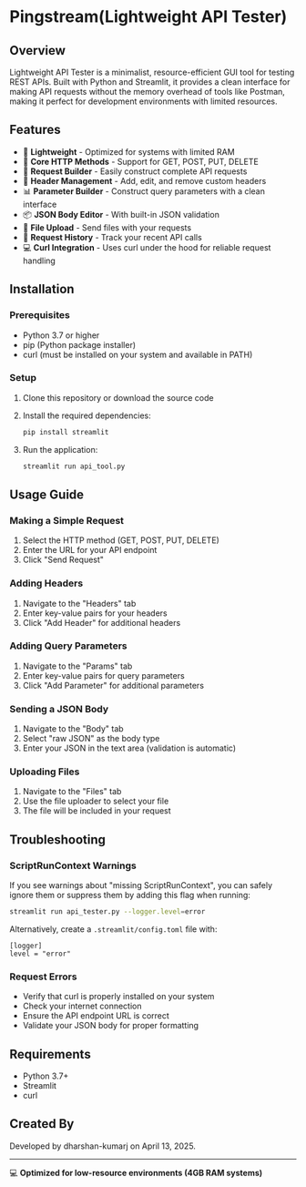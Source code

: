 # Pingstream(Lightweight API Tester)



## Overview

Lightweight API Tester is a minimalist, resource-efficient GUI tool for testing REST APIs. Built with Python and Streamlit, it provides a clean interface for making API requests without the memory overhead of tools like Postman, making it perfect for development environments with limited resources.

## Features

- 🚀 **Lightweight** - Optimized for systems with limited RAM
- 🔄 **Core HTTP Methods** - Support for GET, POST, PUT, DELETE
- 📝 **Request Builder** - Easily construct complete API requests
- 🧩 **Header Management** - Add, edit, and remove custom headers
- 📊 **Parameter Builder** - Construct query parameters with a clean interface
- 📦 **JSON Body Editor** - With built-in JSON validation
- 📁 **File Upload** - Send files with your requests
- 📜 **Request History** - Track your recent API calls
- 💻 **Curl Integration** - Uses curl under the hood for reliable request handling

## Installation

### Prerequisites

- Python 3.7 or higher
- pip (Python package installer)
- curl (must be installed on your system and available in PATH)

### Setup

1. Clone this repository or download the source code

2. Install the required dependencies:
   ```bash
   pip install streamlit
   ```

3. Run the application:
   ```bash
   streamlit run api_tool.py
   ```

## Usage Guide

### Making a Simple Request

1. Select the HTTP method (GET, POST, PUT, DELETE)
2. Enter the URL for your API endpoint
3. Click "Send Request"

### Adding Headers

1. Navigate to the "Headers" tab
2. Enter key-value pairs for your headers
3. Click "Add Header" for additional headers

### Adding Query Parameters

1. Navigate to the "Params" tab
2. Enter key-value pairs for query parameters
3. Click "Add Parameter" for additional parameters

### Sending a JSON Body

1. Navigate to the "Body" tab
2. Select "raw JSON" as the body type
3. Enter your JSON in the text area (validation is automatic)

### Uploading Files

1. Navigate to the "Files" tab
2. Use the file uploader to select your file
3. The file will be included in your request

## Troubleshooting

### ScriptRunContext Warnings

If you see warnings about "missing ScriptRunContext", you can safely ignore them or suppress them by adding this flag when running:

```bash
streamlit run api_tester.py --logger.level=error
```

Alternatively, create a `.streamlit/config.toml` file with:
```
[logger]
level = "error"
```

### Request Errors

- Verify that curl is properly installed on your system
- Check your internet connection
- Ensure the API endpoint URL is correct
- Validate your JSON body for proper formatting


## Requirements

- Python 3.7+
- Streamlit
- curl


## Created By

Developed by dharshan-kumarj on April 13, 2025.

---

💻 **Optimized for low-resource environments (4GB RAM systems)**

